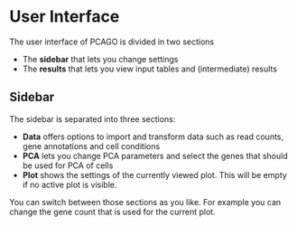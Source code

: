 # User Interface

The user interface of PCAGO is divided in two sections

* The **sidebar** that lets you change settings
* The **results** that lets you view input tables and (intermediate) results

## Sidebar

The sidebar is separated into three sections:

* **Data** offers options to import and transform data such as read counts, gene annotations and cell conditions
* **PCA** lets you change PCA parameters and select the genes that should be used for PCA of cells
* **Plot** shows the settings of the currently viewed plot. This will be empty if no active plot is visible.

You can switch between those sections as you like. For example you can change the gene count that is used for the current plot.
